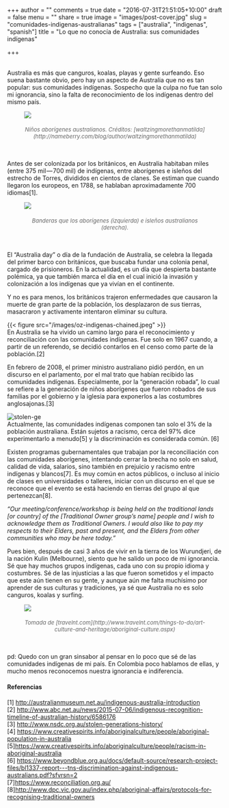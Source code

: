 +++
author = ""
comments = true
date = "2016-07-31T21:51:05+10:00"
draft = false
menu = ""
share = true
image = "images/post-cover.jpg"
slug = "comunidades-indigenas-australianas"
tags = ["australia", "indigenas", "spanish"]
title = "Lo que no conocía de Australia: sus comunidades indígenas"

+++
<style>
.caption {
    color: #666;
    font-size:small;
    font-weight:normal;
}
</style>

<br>
Australia es más que canguros, koalas, playas y gente surfeando. Eso suena bastante obvio, pero hay un aspecto de Australia que no es tan popular: sus comunidades indígenas.<!--more--> Sospecho que la culpa no fue tan solo mi ignorancia, sino la falta de reconocimiento de los indígenas dentro del mismo país.

<figure>
    <img src="/images/oz-indigenas-kids.jpeg" />
    <figcaption style="text-align:center;">
        <h6 class="caption">Niños aborígenes australianos. Créditos: [waltzingmorethanmatilda](http://nameberry.com/blog/author/waltzingmorethanmatilda) </h6>
    </figcaption>
</figure>
<br />
Antes de ser colonizada por los británicos, en Australia habitaban miles (entre 375 mil — 700 mil) de indígenas, entre aborígenes e isleños del estrecho de Torres, divididos en cientos de clanes. Se estiman que cuando llegaron los europeos, en 1788, se hablaban aproximadamente 700 idiomas[1].

<figure>
    <img src="/images/oz-indigenas-flags.png" />
    <figcaption style="text-align:center;">
        <h6 class="caption">Banderas que los aborígenes (izquierda) e isleños australianos (derecha).</h6>
    </figcaption>
</figure>
<br />
El “Australia day” o día de la fundación de Australia, se celebra la llegada del primer barco con británicos, que buscaba fundar una colonia penal, cargado de prisioneros. En la actualidad, es un día que despierta bastante polémica, ya que también marca el día en el cual inició la invasión y colonización a los indígenas que ya vivían en el continente.

Y no es para menos, los británicos trajeron enfermedades que causaron la muerte de gran parte de la población, los desplazaron de sus tierras, masacraron y activamente intentaron eliminar su cultura.

{{< figure src="/images/oz-indigenas-chained.jpeg" >}}
<br />
En Australia se ha vivido un camino largo para el reconocimiento y reconciliación con las comunidades indígenas. Fue solo en 1967 cuando, a partir de un referendo, se decidió contarlos en el censo como parte de la población.[2]

En febrero de 2008, el primer ministro australiano pidió perdón, en un discurso en el parlamento, por el mal trato que habían recibido las comunidades indígenas. Especialmente, por la “generación robada”, lo cual se refiere a la generación de niños aborígenes que fueron robados de sus familias por el gobierno y la iglesia para exponerlos a las costumbres anglosajonas.[3]

![stolen-ge](/images/oz-indigenas-stolen-gen.jpeg)
<br />
Actualmente, las comunidades indígenas componen tan solo el 3% de la población australiana. Están sujetos a racismo, cerca del 97% dice experimentarlo a menudo[5] y la discriminación es considerada común. [6]

Existen programas gubernamentales que trabajan por la reconciliación con las comunidades aborígenes, intentando cerrar la brecha no solo en salud, calidad de vida, salarios, sino también en prejuicio y racismo entre indígenas y blancos[7]. Es muy común en actos públicos, o incluso al inicio de clases en universidades o talleres, iniciar con un discurso en el que se reconoce que el evento se está haciendo en tierras del grupo al que pertenezcan[8].

_“Our meeting/conference/workshop is being held on the traditional lands [or country] of the [Traditional Owner group’s name] people and I wish to acknowledge them as Traditional Owners.
I would also like to pay my respects to their Elders, past and present, and the Elders from other communities who may be here today.”_

Pues bien, después de casi 3 años de vivir en la tierra de los Wurundjeri, de la nación Kulin (Melbourne), siento que he salido un poco de mi ignorancia. Sé que hay muchos grupos indígenas, cada uno con su propio idioma y costumbres. Sé de las injusticias a las que fueron sometidos y el impacto que este aún tienen en su gente, y aunque aún me falta muchísimo por aprender de sus culturas y tradiciones, ya sé que Australia no es solo canguros, koalas y surfing.

<figure>
    <img src="/images/oz-indigenas-adult.jpeg" />
    <figcaption style="text-align:center;">
        <h6 class="caption">Tomada de [travelnt.com](http://www.travelnt.com/things-to-do/art-culture-and-heritage/aboriginal-culture.aspx)</h6>
    </figcaption>
</figure>
<br />
pd: Quedo con un gran sinsabor al pensar en lo poco que sé de las comunidades indígenas de mi país. En Colombia poco hablamos de ellas, y mucho menos reconocemos nuestra ignorancia e indiferencia.

#### Referencias
[1] http://australianmuseum.net.au/indigenous-australia-introduction<br>
[2] http://www.abc.net.au/news/2015-07-06/indigenous-recognition-timeline-of-australian-history/6586176<br>
[3] http://www.nsdc.org.au/stolen-generations-history/<br>
[4] https://www.creativespirits.info/aboriginalculture/people/aboriginal-population-in-australia<br>
[5]https://www.creativespirits.info/aboriginalculture/people/racism-in-aboriginal-australia<br>
[6] https://www.beyondblue.org.au/docs/default-source/research-project-files/bl1337-report---tns-discrimination-against-indigenous-australians.pdf?sfvrsn=2<br>
[7]https://www.reconciliation.org.au/<br>
[8]http://www.dpc.vic.gov.au/index.php/aboriginal-affairs/protocols-for-recognising-traditional-owners<br>
